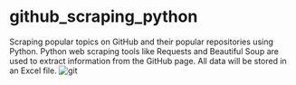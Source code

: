 # github_scraping_python
Scraping popular topics on GitHub and their popular repositories using Python. Python web scraping tools like Requests and Beautiful Soup are used to extract information from the GitHub page. All data will be stored in an Excel file.
![git](https://github.com/Joshi-Hardi/github_scraping_python/assets/122033534/534a6378-9705-407f-ae35-b0e8921c8b61)
